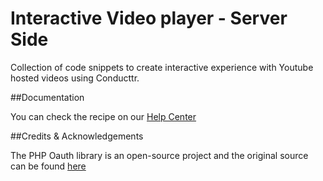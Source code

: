 Interactive Video player - Server Side 
========

Collection of code snippets to create interactive experience with Youtube hosted videos using Conducttr.

##Documentation

You can check the recipe on our [Help Center](https://conducttr.zendesk.com/hc/en-us/articles/201169905-Create-Personalized-Interactive-Video-Server-Side)

##Credits & Acknowledgements

The PHP Oauth library is an open-source project and the original source can be found [here](https://code.google.com/p/oauth-php/)
